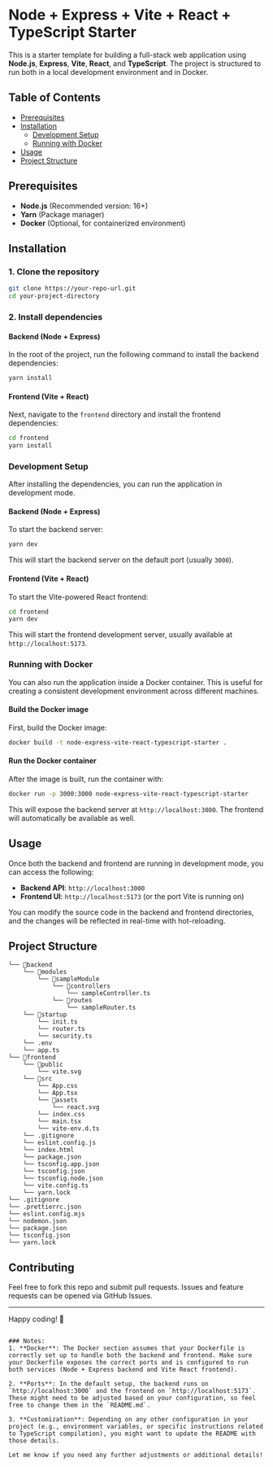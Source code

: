 # Node + Express + Vite + React + TypeScript Starter

This is a starter template for building a full-stack web application using **Node.js**, **Express**, **Vite**, **React**, and **TypeScript**. The project is structured to run both in a local development environment and in Docker.

## Table of Contents
- [Prerequisites](#prerequisites)
- [Installation](#installation)
  - [Development Setup](#development-setup)
  - [Running with Docker](#running-with-docker)
- [Usage](#usage)
- [Project Structure](#project-structure)

## Prerequisites

- **Node.js** (Recommended version: 16+)
- **Yarn** (Package manager)
- **Docker** (Optional, for containerized environment)

## Installation

### 1. Clone the repository

```bash
git clone https://your-repo-url.git
cd your-project-directory
```

### 2. Install dependencies

#### Backend (Node + Express)
In the root of the project, run the following command to install the backend dependencies:

```bash
yarn install
```

#### Frontend (Vite + React)
Next, navigate to the `frontend` directory and install the frontend dependencies:

```bash
cd frontend
yarn install
```

### Development Setup

After installing the dependencies, you can run the application in development mode.

#### Backend (Node + Express)

To start the backend server:

```bash
yarn dev
```

This will start the backend server on the default port (usually `3000`).

#### Frontend (Vite + React)

To start the Vite-powered React frontend:

```bash
cd frontend
yarn dev
```

This will start the frontend development server, usually available at `http://localhost:5173`.

### Running with Docker

You can also run the application inside a Docker container. This is useful for creating a consistent development environment across different machines.

#### Build the Docker image

First, build the Docker image:

```bash
docker build -t node-express-vite-react-typescript-starter .
```

#### Run the Docker container

After the image is built, run the container with:

```bash
docker run -p 3000:3000 node-express-vite-react-typescript-starter
```

This will expose the backend server at `http://localhost:3000`. The frontend will automatically be available as well.

## Usage

Once both the backend and frontend are running in development mode, you can access the following:

- **Backend API**: `http://localhost:3000`
- **Frontend UI**: `http://localhost:5173` (or the port Vite is running on)

You can modify the source code in the backend and frontend directories, and the changes will be reflected in real-time with hot-reloading.

## Project Structure

```
└── 📁backend
    └── 📁modules
        └── 📁sampleModule
            └── 📁controllers
                └── sampleController.ts
            └── 📁routes
                └── sampleRouter.ts
    └── 📁startup
        └── init.ts
        └── router.ts
        └── security.ts
    └── .env
    └── app.ts
└── 📁frontend
    └── 📁public
        └── vite.svg
    └── 📁src
        └── App.css
        └── App.tsx
        └── 📁assets
            └── react.svg
        └── index.css
        └── main.tsx
        └── vite-env.d.ts
    └── .gitignore
    └── eslint.config.js
    └── index.html
    └── package.json
    └── tsconfig.app.json
    └── tsconfig.json
    └── tsconfig.node.json
    └── vite.config.ts
    └── yarn.lock
└── .gitignore
└── .prettierrc.json
└── eslint.config.mjs
└── nodemon.json
└── package.json
└── tsconfig.json
└── yarn.lock
```

## Contributing

Feel free to fork this repo and submit pull requests. Issues and feature requests can be opened via GitHub Issues.

---

Happy coding! 🎉
```

### Notes:
1. **Docker**: The Docker section assumes that your Dockerfile is correctly set up to handle both the backend and frontend. Make sure your Dockerfile exposes the correct ports and is configured to run both services (Node + Express backend and Vite React frontend).
   
2. **Ports**: In the default setup, the backend runs on `http://localhost:3000` and the frontend on `http://localhost:5173`. These might need to be adjusted based on your configuration, so feel free to change them in the `README.md`.

3. **Customization**: Depending on any other configuration in your project (e.g., environment variables, or specific instructions related to TypeScript compilation), you might want to update the README with those details.

Let me know if you need any further adjustments or additional details!
